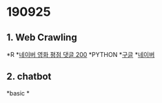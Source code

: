 # 190925

## 1. Web Crawling
 *R
  *[네이버 영화 평점 댓글 200](https://github.com/kyoungyeon90/dondon/blob/master/README.md)
 *PYTHON
  *[구글](https://google.com)
  *[네이버](https://naver.com)
  

## 2. chatbot
 *basic
   *[]()

